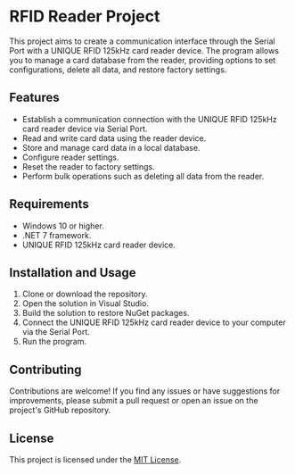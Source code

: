 # RFID Reader Project

This project aims to create a communication interface through the Serial Port with a UNIQUE RFID 125kHz card reader device. The program allows you to manage a card database from the reader, providing options to set configurations, delete all data, and restore factory settings.

## Features

- Establish a communication connection with the UNIQUE RFID 125kHz card reader device via Serial Port.
- Read and write card data using the reader device.
- Store and manage card data in a local database.
- Configure reader settings.
- Reset the reader to factory settings.
- Perform bulk operations such as deleting all data from the reader.

## Requirements

- Windows 10 or higher.
- .NET 7 framework.
- UNIQUE RFID 125kHz card reader device.

## Installation and Usage

1. Clone or download the repository.
2. Open the solution in Visual Studio.
3. Build the solution to restore NuGet packages.
4. Connect the UNIQUE RFID 125kHz card reader device to your computer via the Serial Port.
5. Run the program.

## Contributing

Contributions are welcome! If you find any issues or have suggestions for improvements, please submit a pull request or open an issue on the project's GitHub repository.

## License

This project is licensed under the [MIT License](LICENSE).



